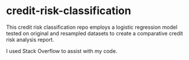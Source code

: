 # credit-risk-classification

This credit risk classification repo employs a logistic regression model tested on original and resampled datasets to create a comparative credit risk analysis report.

I used Stack Overflow to assist with my code.
